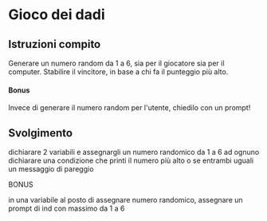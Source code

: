 # Gioco dei dadi

## Istruzioni compito

Generare un numero random da 1 a 6, sia per il giocatore sia per il computer.
Stabilire il vincitore, in base a chi fa il punteggio più alto.

#### Bonus

Invece di generare il numero random per l'utente, chiedilo con un prompt!

## Svolgimento

dichiarare 2 variabili e assegnargli un numero randomico da 1 a 6 ad ognuno
dichiarare una condizione che printi il numero più alto o se entrambi uguali un messaggio di pareggio

BONUS

in una variabile al posto di assegnare numero randomico, assegnare un prompt di ind con massimo da 1 a 6


